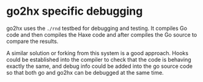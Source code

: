 # go2hx specific debugging

go2hx uses the ``./rnd`` testbed for debugging and testing. It compiles Go code and then compiles the Haxe code and after compiles the Go source to compare the results.

A similar solution or forking from this system is a good approach. Hooks could be established into the compiler to check that the code is behaving exactly the same, and debug info could be added into the go source code so that both go and go2hx can be debugged at the same time.